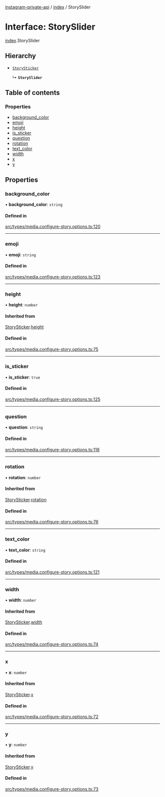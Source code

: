 [instagram-private-api](../../README.md) / [index](../../modules/index.md) / StorySlider

# Interface: StorySlider

[index](../../modules/index.md).StorySlider

## Hierarchy

- [`StorySticker`](StorySticker.md)

  ↳ **`StorySlider`**

## Table of contents

### Properties

- [background\_color](StorySlider.md#background_color)
- [emoji](StorySlider.md#emoji)
- [height](StorySlider.md#height)
- [is\_sticker](StorySlider.md#is_sticker)
- [question](StorySlider.md#question)
- [rotation](StorySlider.md#rotation)
- [text\_color](StorySlider.md#text_color)
- [width](StorySlider.md#width)
- [x](StorySlider.md#x)
- [y](StorySlider.md#y)

## Properties

### background\_color

• **background\_color**: `string`

#### Defined in

[src/types/media.configure-story.options.ts:120](https://github.com/Nerixyz/instagram-private-api/blob/0e0721c/src/types/media.configure-story.options.ts#L120)

___

### emoji

• **emoji**: `string`

#### Defined in

[src/types/media.configure-story.options.ts:123](https://github.com/Nerixyz/instagram-private-api/blob/0e0721c/src/types/media.configure-story.options.ts#L123)

___

### height

• **height**: `number`

#### Inherited from

[StorySticker](StorySticker.md).[height](StorySticker.md#height)

#### Defined in

[src/types/media.configure-story.options.ts:75](https://github.com/Nerixyz/instagram-private-api/blob/0e0721c/src/types/media.configure-story.options.ts#L75)

___

### is\_sticker

• **is\_sticker**: ``true``

#### Defined in

[src/types/media.configure-story.options.ts:125](https://github.com/Nerixyz/instagram-private-api/blob/0e0721c/src/types/media.configure-story.options.ts#L125)

___

### question

• **question**: `string`

#### Defined in

[src/types/media.configure-story.options.ts:118](https://github.com/Nerixyz/instagram-private-api/blob/0e0721c/src/types/media.configure-story.options.ts#L118)

___

### rotation

• **rotation**: `number`

#### Inherited from

[StorySticker](StorySticker.md).[rotation](StorySticker.md#rotation)

#### Defined in

[src/types/media.configure-story.options.ts:76](https://github.com/Nerixyz/instagram-private-api/blob/0e0721c/src/types/media.configure-story.options.ts#L76)

___

### text\_color

• **text\_color**: `string`

#### Defined in

[src/types/media.configure-story.options.ts:121](https://github.com/Nerixyz/instagram-private-api/blob/0e0721c/src/types/media.configure-story.options.ts#L121)

___

### width

• **width**: `number`

#### Inherited from

[StorySticker](StorySticker.md).[width](StorySticker.md#width)

#### Defined in

[src/types/media.configure-story.options.ts:74](https://github.com/Nerixyz/instagram-private-api/blob/0e0721c/src/types/media.configure-story.options.ts#L74)

___

### x

• **x**: `number`

#### Inherited from

[StorySticker](StorySticker.md).[x](StorySticker.md#x)

#### Defined in

[src/types/media.configure-story.options.ts:72](https://github.com/Nerixyz/instagram-private-api/blob/0e0721c/src/types/media.configure-story.options.ts#L72)

___

### y

• **y**: `number`

#### Inherited from

[StorySticker](StorySticker.md).[y](StorySticker.md#y)

#### Defined in

[src/types/media.configure-story.options.ts:73](https://github.com/Nerixyz/instagram-private-api/blob/0e0721c/src/types/media.configure-story.options.ts#L73)
